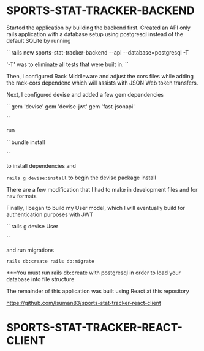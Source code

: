# SPORTS-STAT-TRACKER-BACKEND

Started the application by building the backend first. Created an API only rails application with a database setup using postgresql instead of the default SQLite by running

``
rails new sports-stat-tracker-backend --api --database=postgresql -T

'-T' was to eliminate all tests that were built in.
``

Then, I configured Rack Middleware and adjust the cors files while adding the rack-cors dependenc which will assists with JSON Web token transfers.

Next, I configured devise and added a few gem dependencies

``
gem 'devise'
gem 'devise-jwt'
gem 'fast-jsonapi'

``

run

``
bundle install 

``

to install dependencies and

``
rails g devise:install
``
to begin the devise package install

There are a few modification that I had to make in development files and for nav formats


Finally, I began to build my User model, which I will eventually build for authentication purposes with JWT 

``
rails g devise User

``

and run migrations 

``
rails db:create
rails db:migrate
``

***You must run rails db:create with postgresql in order to load your database into file structure


The remainder of this application was built using React at this repository

https://github.com/lsuman83/sports-stat-tracker-react-client

# SPORTS-STAT-TRACKER-REACT-CLIENT
